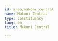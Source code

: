 ```yaml
---
id: area/makoni_central
name: Makoni Central
type: constituency
lang: en
title: Makoni Central

---
```

